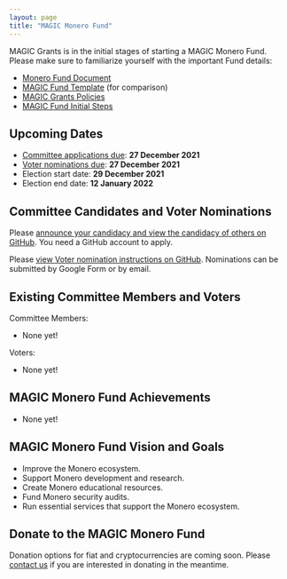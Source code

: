 ```yaml
---
layout: page
title: "MAGIC Monero Fund"
---
```


MAGIC Grants is in the initial stages of starting a MAGIC Monero Fund. Please make sure to familiarize yourself with the important Fund details:

* [Monero Fund Document](/funds/monero/monero_fund)
* [MAGIC Fund Template](/funds/fund_template) (for comparison)
* [MAGIC Grants Policies](/about/documentation)
* [MAGIC Fund Initial Steps](/funds/fund_initial_steps/)

## Upcoming Dates

* [Committee applications due](https://github.com/MAGICGrants/Monero-Fund): **27 December 2021**
* [Voter nominations due](https://github.com/MAGICGrants/Monero-Fund): **27 December 2021**
* Election start date: **29 December 2021**
* Election end date: **12 January 2022**

## Committee Candidates and Voter Nominations

Please [announce your candidacy and view the candidacy of others on GitHub](https://github.com/MAGICGrants/Monero-Fund). You need a GitHub account to apply.

Please [view Voter nomination instructions on GitHub](https://github.com/MAGICGrants/Monero-Fund). Nominations can be submitted by Google Form or by email.

## Existing Committee Members and Voters

Committee Members:
* None yet!

Voters:
* None yet!

## MAGIC Monero Fund Achievements

* None yet!

## MAGIC Monero Fund Vision and Goals

* Improve the Monero ecosystem.
* Support Monero development and research.
* Create Monero educational resources.
* Fund Monero security audits.
* Run essential services that support the Monero ecosystem.

## Donate to the MAGIC Monero Fund

Donation options for fiat and cryptocurrencies are coming soon. Please [contact us](mailto:info@magicgrants.org) if you are interested in donating in the meantime.

